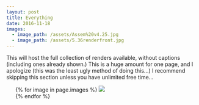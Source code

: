 ```yaml
---
layout: post
title: Everything
date: 2016-11-18
images:
  - image_path: /assets/Assem%20v4.25.jpg
  - image_path: /assets/5.36renderfront.jpg
---
```

This will host the full collection of renders available, without captions (including ones already shown.) This is a huge amount for one page, and I apologize (this was the least ugly method of doing this...) I recommend skipping this section unless you have unlimited free time...
<ul>
  {% for image in page.images %}
    <a href="{{ image.image_path }}" target="_blank"><img src= "{{ image.image_path }}"></a>
    <br>
  {% endfor %}
</ul>
